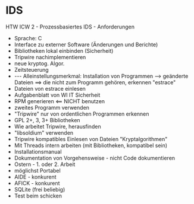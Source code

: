 # IDS
HTW ICW 2 - Prozessbasiertes IDS - Anforderungen
- Sprache: C
- Interface zu externer Software (Änderungen und Berichte)
- Bibliotheken lokal einbinden (Sicherheit)
- Tripwire nachimplementieren
- neue kryptog. Algor.
- Zeitsteuerung
- --- Alleinstellungsmerkmal: Installation von Programmen --> geänderte Dateien ==> die nicht zum Programm gehören, erkennen "estrace"
- Dateien von estrace einlesen
- Aufgabenblatt von WI IT Sicherheit
- RPM generieren <== NICHT benutzen
- zweites Programm verwenden
- "Tripwire" nur von ordentlichen Programmen erkennen
- GPL 2+, 3, 3+ Bibliotheken
- Wie arbeitet Tripwire, herausfinden
- "libsoldium" verwenden
- Tripwire kompatibles Einlesen von Dateien "Kryptalgorithmen"
- Mit Threads intern arbeiten (mit Bibliotheken, kompatibel sein)
- Installationsmanual
- Dokumentation von Vorgehensweise - nicht Code dokumentieren
- Ostern - 1. oder 2. Arbeit 
- möglichst Portabel
- AIDE - konkurent
- AFICK - konkurent
- SQLite (frei beliebig)
- Test beim schicken
